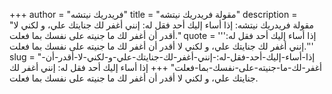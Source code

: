 +++
author = "فريدريك نيتشه"
title = "مقولة فريدريك نيتشه"
description = "مقولة فريدريك نيتشه: إذا أساء إليك أحد فقل له: إنني أغفر لك جنايتك علي، و لكني لا أقدر أن أغفر لك ما جنيته على نفسك بما فعلت."
quote = '''إذا أساء إليك أحد فقل له: إنني أغفر لك جنايتك علي، و لكني لا أقدر أن أغفر لك ما جنيته على نفسك بما فعلت.''' 
slug = "إذا-أساء-إليك-أحد-فقل-له:-إنني-أغفر-لك-جنايتك-علي-و-لكني-لا-أقدر-أن-أغفر-لك-ما-جنيته-على-نفسك-بما-فعلت"
+++
إذا أساء إليك أحد فقل له: إنني أغفر لك جنايتك علي، و لكني لا أقدر أن أغفر لك ما جنيته على نفسك بما فعلت.

